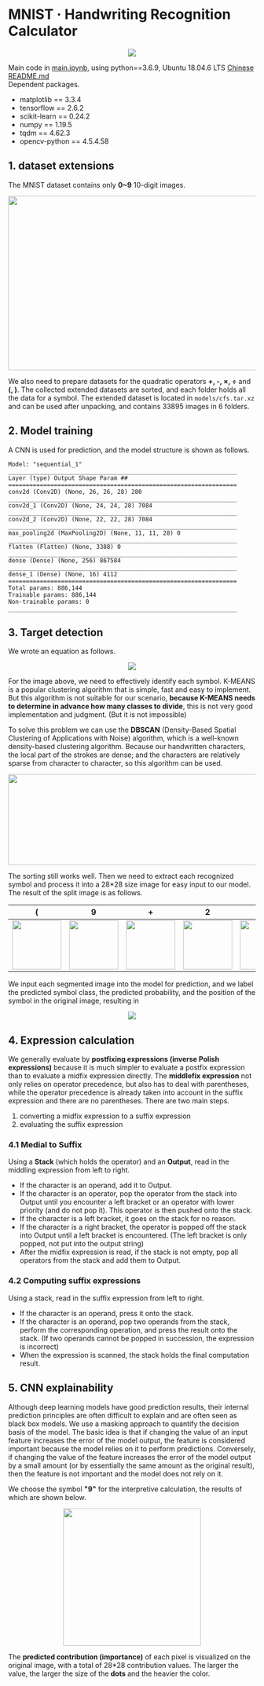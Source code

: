 # MNIST · Handwriting Recognition Calculator
<div align=center>
<img src="../images/main.jpg" align=center/>
</div>

Main code in [main.ipynb](../main.ipynb), using python==3.6.9, Ubuntu 18.04.6 LTS [Chinese README.md](../README.md)             
Dependent packages.
- matplotlib == 3.3.4
- tensorflow == 2.6.2
- scikit-learn == 0.24.2
- numpy == 1.19.5
- tqdm == 4.62.3
- opencv-python == 4.5.4.58

## 1. dataset extensions
The MNIST dataset contains only **0~9** 10-digit images.

<div align=center>
<img src="../images/mnist.png" width = "700" height = "355" align=center/>
</div>

We also need to prepare datasets for the quadratic operators **+, -, ×, ÷** and **(, )**. The collected extended datasets are sorted, and each folder holds all the data for a symbol. The extended dataset is located in `models/cfs.tar.xz` and can be used after unpacking, and contains 33895 images in 6 folders.

## 2. Model training
A CNN is used for prediction, and the model structure is shown as follows.
```
Model: "sequential_1"
_________________________________________________________________
Layer (type) Output Shape Param ##   
=================================================================
conv2d (Conv2D) (None, 26, 26, 28) 280       
_________________________________________________________________
conv2d_1 (Conv2D) (None, 24, 24, 28) 7084      
_________________________________________________________________
conv2d_2 (Conv2D) (None, 22, 22, 28) 7084      
_________________________________________________________________
max_pooling2d (MaxPooling2D) (None, 11, 11, 28) 0         
_________________________________________________________________
flatten (Flatten) (None, 3388) 0         
_________________________________________________________________
dense (Dense) (None, 256) 867584    
_________________________________________________________________
dense_1 (Dense) (None, 16) 4112      
=================================================================
Total params: 886,144
Trainable params: 886,144
Non-trainable params: 0
_________________________________________________________________ 
```

## 3. Target detection
We wrote an equation as follows.

<div align=center>
<img src="../images/out.png" align=center/>
</div>

For the image above, we need to effectively identify each symbol. K-MEANS is a popular clustering algorithm that is simple, fast and easy to implement. But this algorithm is not suitable for our scenario, **because K-MEANS needs to determine in advance how many classes to divide**, this is not very good implementation and judgment. (But it is not impossible)

To solve this problem we can use the **DBSCAN** (Density-Based Spatial Clustering of Applications with Noise) algorithm, which is a well-known density-based clustering algorithm. Because our handwritten characters, the local
part of the strokes are dense; and the characters are relatively sparse from character to character, so this algorithm can be used.

<div align=center>
<img src="../images/DBSCAN.png" width = "700" height = "185" align=center/>
</div>

The sorting still works well. Then we need to extract each recognized symbol and process it into a 28*28 size image for easy input to our model. The result of the split image is as follows.

|(|9|+|2|)|×|3|
|-|-|-|-|-|-|-|
|<img src="../images/split/0.png" width = "100" height = "100" align=center/>|<img src="../images/split/2.png" width = "100" height = "100" align=center />|<img src="../images/split/6.png" width = "100" height = "100" align=center/>|<img src="../images/split/4.png" width = "100" height = "100" align=center/>|<img src="../images/split/4.png" width = "100" height = "100" align=center/>|<img src="../images/split/6.png" width = "100" height = "100" align=center center/>|<img src="../images/split/1.png" width = "100" height = "100" align=center/>|<img src="../images/split/5.png" width = "100" height = "100" align=center/>|<img src="../images/split/3.png" width = "100" height = "100" align=center/>|

We input each segmented image into the model for prediction, and we label the predicted symbol class, the predicted probability, and the position of the symbol in the original image, resulting in
<div align=center>
<img src="../images/current.png" align=center/>
</div>

## 4. Expression calculation

We generally evaluate by **postfixing expressions (inverse Polish expressions)** because it is much simpler to evaluate a postfix expression than to evaluate a midfix expression directly. The **middlefix expression** not only relies on operator precedence, but also has to deal with parentheses, while the operator precedence is already taken into account in the suffix expression and there are no parentheses. There are two main steps.
1. converting a midfix expression to a suffix expression
2. evaluating the suffix expression

### 4.1 Medial to Suffix
Using a **Stack** (which holds the operator) and an **Output**, read in the middling expression from left to right.
- If the character is an operand, add it to Output.
- If the character is an operator, pop the operator from the stack into Output until you encounter a left bracket or an operator with lower priority (and do not pop it). This operator is then pushed onto the stack.
- If the character is a left bracket, it goes on the stack for no reason.
- If the character is a right bracket, the operator is popped off the stack into Output until a left bracket is encountered. (The left bracket is only popped, not put into the output string)
- After the midfix expression is read, if the stack is not empty, pop all operators from the stack and add them to Output.

### 4.2 Computing suffix expressions
Using a stack, read in the suffix expression from left to right.
- If the character is an operand, press it onto the stack.
- If the character is an operand, pop two operands from the stack, perform the corresponding operation, and press the result onto the stack. (If two operands cannot be popped in succession, the expression is incorrect)
- When the expression is scanned, the stack holds the final computation result.

## 5. CNN explainability
Although deep learning models have good prediction results, their internal prediction principles are often difficult to explain and are often seen as black box models. We use a masking approach to quantify the decision basis of the model. The basic idea is that if changing the value of an input feature increases the error of the model output, the feature is considered important because the model relies on it to perform predictions. Conversely, if changing the value of the feature increases the error of the model output by a small amount (or by essentially the same amount as the original result), then the feature is not important and the model does not rely on it.

We choose the symbol **"9"** for the interpretive calculation, the results of which are shown below.

<div align=center>
<img src="../images/split/exp.png" width = "280" height = "280" >
</div>

The **predicted contribution (importance)** of each pixel is visualized on the original image, with a total of 28*28 contribution values. The larger the value, the larger the size of the **dots** and the heavier the color. 
